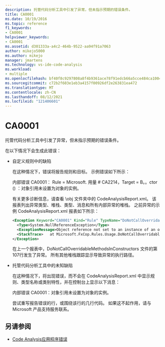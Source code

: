 ```yaml
---
description: 托管代码分析工具中引发了异常，但未指示预期的错误条件。
title: CA0001
ms.date: 10/19/2016
ms.topic: reference
f1_keywords:
- CA0001
helpviewer_keywords:
- CA0001
ms.assetid: d301333a-a4c2-464b-9522-aa94f91a7063
author: mikejo5000
ms.author: mikejo
manager: jmartens
ms.technology: vs-ide-code-analysis
ms.workload:
- multiple
ms.openlocfilehash: bf40f8c9297808a8f4b9361ace78f91edcb66a5cce484ca10049a837bc1ca406
ms.sourcegitcommit: c72b2f603e1eb3a4157f00926df2e263831ea472
ms.translationtype: MT
ms.contentlocale: zh-CN
ms.lasthandoff: 08/12/2021
ms.locfileid: "121406601"
---
```

# <a name="ca0001"></a>CA0001

托管代码分析工具中引发了异常，但未指示预期的错误条件。

在以下情况下会生成此错误：

- 自定义规则中的缺陷

     在这种情况下，错误将报告规则和目标。 示例错误如下所示：

     内部错误 CA0001： Rule = Microsoft. 用量 # CA2214，Target = B。。ctor () ：对象引用未设置为对象的实例。

     有关更多诊断信息，请查看 \obj 文件夹中的 CodeAnalysisReport.xml。 该报表列出异常类型、堆栈、类型、消息和所有内部异常的堆栈。 之前异常的示例 CodeAnalysisReport.xml 报表如下所示：

     ```xml
     <Exception Keyword="CA0001" Kind="Rule" TypeName="DoNotCallOverridableMethodsInConstructors" Category="Microsoft.Usage" CheckId="CA2214" Target="B..ctor()">
       <Type>System.NullReferenceException</Type>
       <ExceptionMessage>Object reference not set to an instance of an object.</ExceptionMessage>
       <StackTrace>   at Microsoft.FxCop.Rules.Usage.DoNotCallOverridableMethodsInConstructors.CheckCallees(Method method, Boolean isCallVirt) in d:\rules\DoNotCallOverridableMethodsInConstructors.cs:line 107 at Microsoft.FxCop.Rules.Usage.DoNotCallOverridableMethodsInConstructors.CheckCallees(Method method, Boolean isCallVirt) in d:\rules\DoNotCallOverridableMethodsInConstructors.cs:line 128 at Microsoft.FxCop.Rules.Usage.DoNotCallOverridableMethodsInConstructors.Check(Member member) in d:\rules\DoNotCallOverridableMethodsInConstructors.cs:line 58 at Microsoft.FxCop.Engines.Introspection.AnalysisVisitor.CheckMember(Member member, NodeBase target) in d:\Engines\Introspection\AnalysisVisitor.cs:line 743</StackTrace>
     </Exception>
     ```

     在上一个报表中，DoNotCallOverridableMethodsInConstructors 文件的第107行发生了异常。 所有其他堆栈跟踪显示导致异常的执行路径。

- 托管代码分析工具中的未知缺陷

     在这种情况下，将出现错误，而不会在 CodeAnalysisReport.xml 中显示规则、类型名称或类别特性，并在控制台上显示以下消息：

     内部错误 CA0001：对象引用未设置为对象的实例。

     尝试重写报告错误的行，或围绕该行的几行代码。 如果这不起作用，请与 Microsoft 产品支持服务联系。

## <a name="see-also"></a>另请参阅

- [Code Analysis应用程序错误](../code-quality/code-analysis-application-errors.md)
